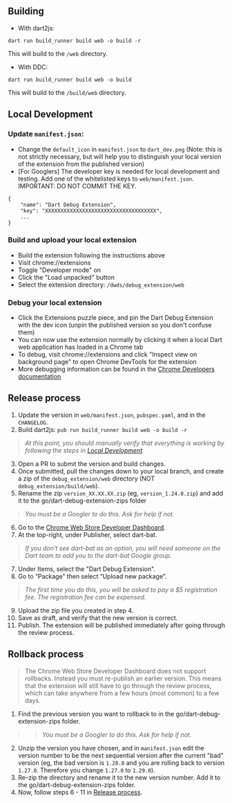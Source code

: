 ## Building

- With dart2js:

```
dart run build_runner build web -o build -r
```

This will build to the `/web` directory.

- With DDC:

```
dart run build_runner build web -o build
```

This will build to the `/build/web` directory.

## Local Development

### Update `manifest.json`:

- Change the `default_icon` in `manifest.json` to `dart_dev.png` (Note: this is not strictly necessary, but will help you to distinguish your local version of the extension from the published version)
- \[For Googlers\] The developer key is needed for local development and testing. Add one of the whitelisted keys to `web/manifest.json`. IMPORTANT: DO NOT COMMIT THE KEY.

```
{
    "name": "Dart Debug Extension",
    "key": "XXXXXXXXXXXXXXXXXXXXXXXXXXXXXXXXXXXX",
    ...
}
```

### Build and upload your local extension

- Build the extension following the instructions above
- Visit chrome://extensions
- Toggle "Developer mode" on
- Click the "Load unpacked" button
- Select the extension directory: `/dwds/debug_extension/web`

### Debug your local extension

- Click the Extensions puzzle piece, and pin the Dart Debug Extension with the dev icon (unpin the published version so you don't confuse them)
- You can now use the extension normally by clicking it when a local Dart web application has loaded in a Chrome tab
- To debug, visit chrome://extensions and click "Inspect view on background page" to open Chrome DevTools for the extension
- More debugging information can be found in the [Chrome Developers documentation](https://developer.chrome.com/docs/extensions/mv3/devguide/)

## Release process

1. Update the version in `web/manifest.json`, `pubspec.yaml`, and in the `CHANGELOG`.
1. Build dart2js: `pub run build_runner build web -o build -r`

> *At this point, you should manually verify that everything is working by following the steps in [Local Development](#local-development).*

3. Open a PR to submit the version and build changes.
1. Once submitted, pull the changes down to your local branch, and create a zip of the `debug_extension/web` directory (NOT `debug_extension/build/web`).
1. Rename the zip `version_XX.XX.XX.zip` (eg, `version_1.24.0.zip`) and add it to the go/dart-debug-extension-zips folder

> *You must be a Googler to do this. Ask for help if not.*

6. Go to the [Chrome Web Store Developer Dashboard](https://chrome.google.com/webstore/devconsole).
1. At the top-right, under Publisher, select dart-bat.

> *If you don’t see dart-bat as an option, you will need someone on the Dart team to add you to the dart-bat Google group.*

7. Under Items, select the "Dart Debug Extension".
1. Go to “Package” then select “Upload new package”.

> *The first time you do this, you will be asked to pay a $5 registration fee. The registration fee can be expensed.*

9. Upload the zip file you created in step 4.
1. Save as draft, and verify that the new version is correct.
1. Publish. The extension will be published immediately after going through the review process.

## Rollback process

> The Chrome Web Store Developer Dashboard does not support rollbacks. Instead you must re-publish an earlier version. This means that the extension will still have to go through the review process, which can take anywhere from a few hours (most common) to a few days.

1. Find the previous version you want to rollback to in the go/dart-debug-extension-zips folder.

> > *You must be a Googler to do this. Ask for help if not.*

2. Unzip the version you have chosen, and in `manifest.json` edit the version number to be the next sequential version after the current "bad" version (eg, the bad version is `1.28.0` and you are rolling back to version `1.27.0`. Therefore you change `1.27.0` to `1.29.0`).
1. Re-zip the directory and rename it to the new version number. Add it to the go/dart-debug-extension-zips folder.
1. Now, follow steps 6 - 11 in [Release process](#release-process).
